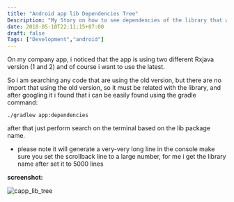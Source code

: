 ```yaml
---
title: "Android app lib Dependencies Tree"
Description: "My Story on how to see dependencies of the library that we are using in android development"
date: 2018-05-10T22:11:15+07:00
draft: false
Tags: ["Development","android"]
---
```


On my company app, i noticed that the app is using two different Rxjava version (1 and 2) and of course i want to use the latest.

So i am searching any code that are using the old version, but there are no import that using the old version, so it must be related with the library, and after googling it i found that i can be easily found using the gradle command:

```
./gradlew app:dependencies
```

after that just perform search on the terminal based on the lib package name.

* please note it will generate a very-very long line in the console make sure you set the scrollback line to a large number, for me i get the library name after set it to 5000 lines

**screenshot:**

![capp_lib_tree](/img/app_lib.png)